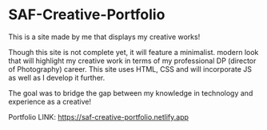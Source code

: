 # SAF-Creative-Portfolio
This is a site made by me that displays my creative works! 

Though this site is not complete yet, it will feature a minimalist. modern look that will highlight my creative work in terms of my professional DP (director of Photography) career. This site uses HTML, CSS and will incorporate JS as well as I develop it further. 

The goal was to bridge the gap between my knowledge in technology and experience as a creative!

Portfolio LINK: https://saf-creative-portfolio.netlify.app
